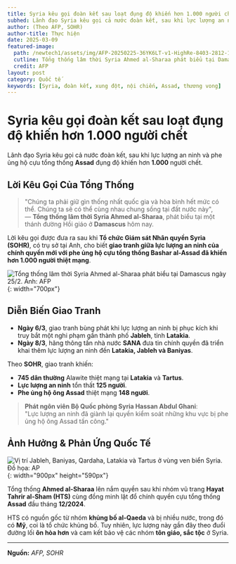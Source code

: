 ```yaml
---
title: Syria kêu gọi đoàn kết sau loạt đụng độ khiến hơn 1.000 người chết
subhed: Lãnh đạo Syria kêu gọi cả nước đoàn kết, sau khi lực lượng an ninh và phe ủng hộ cựu tổng thống Assad đụng độ khiến hơn 1.000 người chết.
author: (Theo AFP, SOHR)
author-title: Thực hiện
date: 2025-03-09
featured-image: 
  path: /newtech1/assets/img/AFP-20250225-36YK6LT-v1-HighRe-8403-2812-1741521564.jpg
  cutline: Tổng thống lâm thời Syria Ahmed al-Sharaa phát biểu tại Damascus ngày 25/2.
  credit: AFP
layout: post
category: Quốc tế
keywords: [Syria, đoàn kết, xung đột, nội chiến, Assad, thương vong]
---
```


# Syria kêu gọi đoàn kết sau loạt đụng độ khiến hơn 1.000 người chết  

Lãnh đạo Syria kêu gọi cả nước đoàn kết, sau khi lực lượng an ninh và phe ủng hộ cựu tổng thống **Assad** đụng độ khiến hơn **1.000** người chết.  

## Lời Kêu Gọi Của Tổng Thống  

> "Chúng ta phải giữ gìn thống nhất quốc gia và hòa bình hết mức có thể. Chúng ta sẽ có thể cùng nhau chung sống tại đất nước này",  
> — **Tổng thống lâm thời Syria Ahmed al-Sharaa**, phát biểu tại một thánh đường Hồi giáo ở **Damascus** hôm nay.  

Lời kêu gọi được đưa ra sau khi **Tổ chức Giám sát Nhân quyền Syria (SOHR)**, có trụ sở tại Anh, cho biết **giao tranh giữa lực lượng an ninh của chính quyền mới với phe ủng hộ cựu tổng thống Bashar al-Assad đã khiến hơn 1.000 người thiệt mạng**.  

![*Tổng thống lâm thời Syria Ahmed al-Sharaa phát biểu tại Damascus ngày 25/2. Ảnh: AFP*](/newtech1/assets/img/AFP-20250225-36YK6LT-v1-HighRe-8403-2812-1741521564.jpg){: width="700px"}
  

## Diễn Biến Giao Tranh  

- **Ngày 6/3**, giao tranh bùng phát khi lực lượng an ninh bị phục kích khi truy bắt một nghi phạm gần thành phố **Jableh**, tỉnh **Latakia**.  
- **Ngày 8/3**, hãng thông tấn nhà nước **SANA** đưa tin chính quyền đã triển khai thêm lực lượng an ninh đến **Latakia, Jableh và Baniyas**.  

Theo **SOHR**, giao tranh khiến:  
- **745 dân thường** Alawite thiệt mạng tại **Latakia** và **Tartus**.  
- **Lực lượng an ninh** tổn thất **125 người**.  
- **Phe ủng hộ ông Assad** thiệt mạng **148 người**.  

> **Phát ngôn viên Bộ Quốc phòng Syria Hassan Abdul Ghani**:  
> "Lực lượng an ninh đã giành lại quyền kiểm soát những khu vực bị phe ủng hộ ông Assad tấn công."  

## Ảnh Hưởng & Phản Ứng Quốc Tế  

![*Vị trí Jableh, Baniyas, Qardaha, Latakia và Tartus ở vùng ven biển Syria. Đồ họa: AP*  ](/newtech1/assets/img/dia-trung-hai-1741398376-17413-2906-5727-1741521564.jpg){: width="900px" height="590px"}

Tổng thống **Ahmed al-Sharaa** lên nắm quyền sau khi nhóm vũ trang **Hayat Tahrir al-Sham (HTS)** cùng đồng minh lật đổ chính quyền cựu tổng thống **Assad** đầu tháng **12/2024**.  

HTS có nguồn gốc từ nhóm **khủng bố al-Qaeda** và bị nhiều nước, trong đó có **Mỹ**, coi là tổ chức khủng bố. Tuy nhiên, lực lượng này gần đây theo đuổi đường lối **ôn hòa hơn** và cam kết bảo vệ các nhóm **tôn giáo, sắc tộc** ở Syria.  

---

**Nguồn:** *AFP, SOHR*
